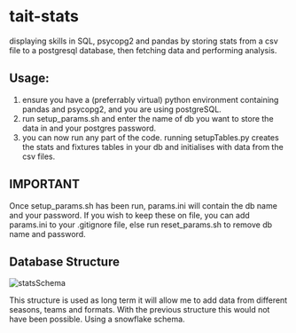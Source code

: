 # tait-stats
displaying skills in SQL, psycopg2 and pandas by storing stats from a csv file to a postgresql database, then fetching data and performing analysis.

## Usage:

1. ensure you have a (preferrably virtual) python environment containing pandas and psycopg2, and you are using postgreSQL.
2. run setup_params.sh and enter the name of db you want to store the data in and your postgres password.
3. you can now run any part of the code. running setupTables.py creates the stats and fixtures tables in your db and initialises with data from the csv files.

## IMPORTANT
Once setup_params.sh has been run, params.ini will contain the db name and your password. 
If you wish to keep these on file, you can add params.ini to your .gitignore file, else run reset_params.sh to remove db name and password.


## Database Structure

![statsSchema](https://user-images.githubusercontent.com/78791293/192114575-e62a35fc-2901-42b6-adbe-e5aa19b79a77.png)

This structure is used as long term it will allow me to add data from different seasons, teams and formats.
With the previous structure this would not have been possible. Using a snowflake schema.
